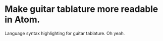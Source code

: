 # Make guitar tablature more readable in Atom.

Language syntax highlighting for guitar tablature. Oh yeah.
